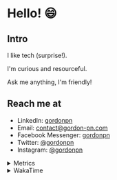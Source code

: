 # Hello! 😄

## Intro

I like tech (surprise!).

I'm curious and resourceful.

Ask me anything, I'm friendly!

## Reach me at

- LinkedIn: [gordonpn](https://www.linkedin.com/in/gordonpn/)
- Email: [contact@gordon-pn.com](mailto:contact@gordon-pn.com)
- Facebook Messenger: [gordonpn](https://www.messenger.com/t/Gordonpn)
- Twitter: [@gordonpn](https://twitter.com/Gordonpn)
- Instagram: [@gordonpn](https://www.instagram.com/gordonpn/)

<details>
  <summary>Metrics</summary>

  <img align="center" src="https://github.com/gordonpn/gordonpn/blob/master/github-metrics.svg" alt="GitHub Metrics">

</details>

<details>
  <summary>WakaTime</summary>

  <!--START_SECTION:waka-->
**I'm an Early 🐤** 

```text
🌞 Morning                2660 commits        ████░░░░░░░░░░░░░░░░░░░░░   17.91 % 
🌆 Daytime                5873 commits        ██████████░░░░░░░░░░░░░░░   39.55 % 
🌃 Evening                6123 commits        ██████████░░░░░░░░░░░░░░░   41.24 % 
🌙 Night                  192 commits         ░░░░░░░░░░░░░░░░░░░░░░░░░   01.29 % 
```
📅 **I'm Most Productive on Sunday** 

```text
Monday                   2171 commits        ████░░░░░░░░░░░░░░░░░░░░░   14.62 % 
Tuesday                  2143 commits        ████░░░░░░░░░░░░░░░░░░░░░   14.43 % 
Wednesday                2313 commits        ████░░░░░░░░░░░░░░░░░░░░░   15.58 % 
Thursday                 2248 commits        ████░░░░░░░░░░░░░░░░░░░░░   15.14 % 
Friday                   1419 commits        ██░░░░░░░░░░░░░░░░░░░░░░░   09.56 % 
Saturday                 1903 commits        ███░░░░░░░░░░░░░░░░░░░░░░   12.82 % 
Sunday                   2651 commits        ████░░░░░░░░░░░░░░░░░░░░░   17.85 % 
```


📊 **This Week I Spent My Time On** 

```text
💬 Programming Languages: 
Java                     11 hrs 11 mins      ████████████████░░░░░░░░░   65.95 % 
Ruby                     4 hrs 35 mins       ███████░░░░░░░░░░░░░░░░░░   27.05 % 
JSON                     32 mins             █░░░░░░░░░░░░░░░░░░░░░░░░   03.18 % 
TypeScript               13 mins             ░░░░░░░░░░░░░░░░░░░░░░░░░   01.33 % 
Other                    11 mins             ░░░░░░░░░░░░░░░░░░░░░░░░░   01.11 % 

🔥 Editors: 
IntelliJ                 16 hrs 30 mins      ████████████████████████░   97.23 % 
VS Code                  28 mins             █░░░░░░░░░░░░░░░░░░░░░░░░   02.77 % 
```


 Last Updated on 29/04/2023 10:22:07 UTC
<!--END_SECTION:waka-->
</details>
